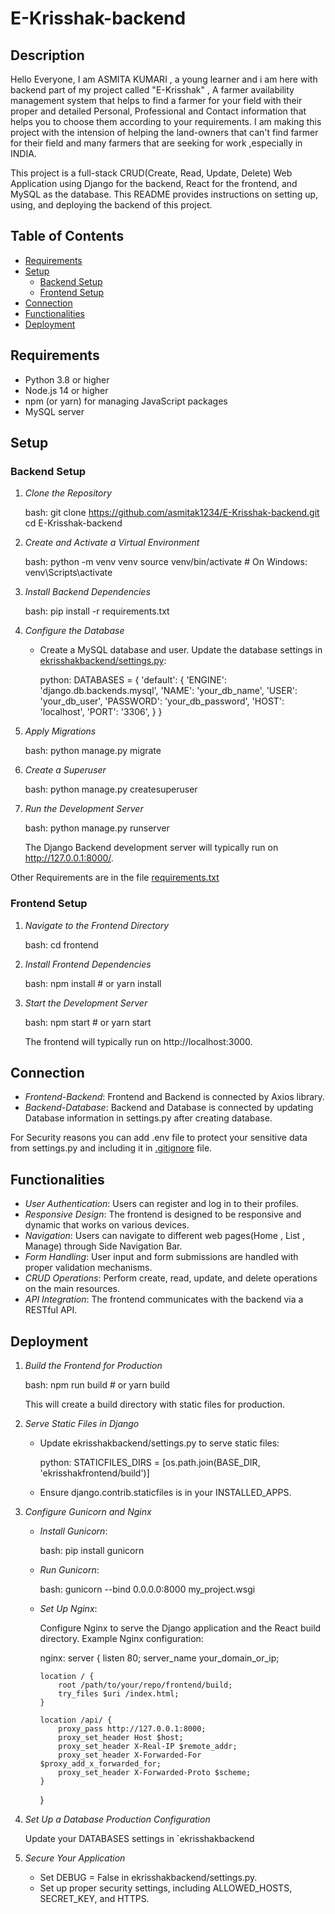 <!-- Made by- Asmita Kumari -->

# E-Krisshak-backend
<!-- explaining setup,functionalities, and deployment steps. -->
<!-- ## for heading, # for main heading,following for links and lists ,[CONTRIBUTING.md](CONTRIBUTING.md) file for locating to file.-->


## Description

Hello Everyone, I am ASMITA KUMARI , a young learner and i am here with backend part of my project called "E-Krisshak" , A farmer availability management system that helps to find a farmer for your field with their proper and detailed Personal, Professional and Contact information that helps you to choose them according to your requirements. I am making this project with the intension of helping the land-owners that can't find farmer for their field and many farmers that are seeking for work ,especially in INDIA.

This project is a full-stack CRUD(Create, Read, Update, Delete) Web Application using Django for the backend, React for the frontend, and MySQL as the database. This README provides instructions on setting up, using, and deploying the backend of this project.

## Table of Contents

- [Requirements](#requirements)
- [Setup](#setup)
  - [Backend Setup](#backend-setup)
  - [Frontend Setup](#frontend-setup)
- [Connection](#connection)
- [Functionalities](#functionalities)
- [Deployment](#deployment)

## Requirements

- Python 3.8 or higher
- Node.js 14 or higher
- npm (or yarn) for managing JavaScript packages
- MySQL server

## Setup

### Backend Setup

1. *Clone the Repository*

   bash:
   git clone https://github.com/asmitak1234/E-Krisshak-backend.git
   cd E-Krisshak-backend
   

2. *Create and Activate a Virtual Environment*

   bash:
   python -m venv venv
   source venv/bin/activate  # On Windows: venv\Scripts\activate
   

3. *Install Backend Dependencies*

   bash:
   pip install -r requirements.txt
   

4. *Configure the Database*

   - Create a MySQL database and user. Update the database settings in [ekrisshakbackend/settings.py](ekrisshakbackend/settings.py):

     python:
     DATABASES = {
         'default': {
             'ENGINE': 'django.db.backends.mysql',
             'NAME': 'your_db_name',
             'USER': 'your_db_user',
             'PASSWORD': 'your_db_password',
             'HOST': 'localhost',
             'PORT': '3306',
         }
     }
     

5. *Apply Migrations*

   bash:
   python manage.py migrate
   

6. *Create a Superuser*

   bash:
   python manage.py createsuperuser
   

7. *Run the Development Server*

   bash:
   python manage.py runserver

    The Django Backend development server will typically run on http://127.0.0.1:8000/.
   
Other Requirements are in the file [requirements.txt](requirements.txt)

### Frontend Setup

1. *Navigate to the Frontend Directory*

   bash:
   cd frontend
   

2. *Install Frontend Dependencies*

   bash:
   npm install  # or yarn install
   

3. *Start the Development Server*

   bash:
   npm start  # or yarn start
   

   The frontend will typically run on http://localhost:3000.

## Connection 

- *Frontend-Backend*: Frontend and Backend is connected by Axios library.
- *Backend-Database*: Backend and Database is connected by updating Database information in settings.py after creating database.
 
For Security reasons you can add .env file to protect your sensitive data from settings.py and including it in [.gitignore](.gitignore) file.

## Functionalities

- *User Authentication*: Users can register and log in to their profiles.
- *Responsive Design*: The frontend is designed to be responsive and dynamic that works on various devices.
- *Navigation*: Users can navigate to different web pages(Home , List , Manage) through Side Navigation Bar.
- *Form Handling*: User input and form submissions are handled with proper validation mechanisms.
- *CRUD Operations*: Perform create, read, update, and delete operations on the main resources.
- *API Integration*: The frontend communicates with the backend via a RESTful API.

## Deployment

1. *Build the Frontend for Production*

   bash:
   npm run build  # or yarn build
   

   This will create a build directory with static files for production.

2. *Serve Static Files in Django*

   - Update ekrisshakbackend/settings.py to serve static files:

     python:
     STATICFILES_DIRS = [os.path.join(BASE_DIR, 'ekrisshakfrontend/build')]
     

   - Ensure django.contrib.staticfiles is in your INSTALLED_APPS.

3. *Configure Gunicorn and Nginx*

   - *Install Gunicorn*:

     bash:
     pip install gunicorn
     

   - *Run Gunicorn*:

     bash:
     gunicorn --bind 0.0.0.0:8000 my_project.wsgi
     

   - *Set Up Nginx*:

     Configure Nginx to serve the Django application and the React build directory. Example Nginx configuration:

     nginx:
     server {
         listen 80;
         server_name your_domain_or_ip;

         location / {
             root /path/to/your/repo/frontend/build;
             try_files $uri /index.html;
         }

         location /api/ {
             proxy_pass http://127.0.0.1:8000;
             proxy_set_header Host $host;
             proxy_set_header X-Real-IP $remote_addr;
             proxy_set_header X-Forwarded-For $proxy_add_x_forwarded_for;
             proxy_set_header X-Forwarded-Proto $scheme;
         }
     }
     

4. *Set Up a Database Production Configuration*

   Update your DATABASES settings in `ekrisshakbackend

5. *Secure Your Application*

   - Set DEBUG = False in ekrisshakbackend/settings.py.
   - Set up proper security settings, including ALLOWED_HOSTS, SECRET_KEY, and HTTPS.

